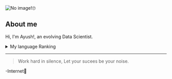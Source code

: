 <picture>
 <source media="(prefers-color-scheme: dark)" srcset="https://user-images.githubusercontent.com/25423296/163456776-7f95b81a-f1ed-45f7-b7ab-8fa810d529fa.png">
 <source media="(prefers-color-scheme: light)" srcset="https://user-images.githubusercontent.com/25423296/163456779-a8556205-d0a5-45e2-ac17-42d089e3c3f8.png">
 <img alt="No image!🙄" src="https://user-images.githubusercontent.com/25423296/163456779-a8556205-d0a5-45e2-ac17-42d089e3c3f8.png">
</picture>

## About me

Hi, I'm Ayush!, an evolving Data Scientist.

<details>
<summary>My language Ranking</summary>

| Rank |   Languages   |
|-----:|---------------|
|     1|     C++       |
|     2|     Python    |
|     3|     Java      |

</details>

---
>Work hard in silence, Let your sucees be your noise.

-Internet🙂
